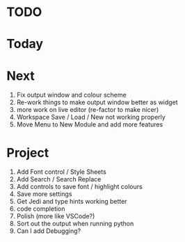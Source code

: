 # TODO

# Today

# Next

1. Fix output window and colour scheme
2. Re-work things to make output window better as widget
3. more work on live editor (re-factor to make nicer)
4. Workspace Save / Load / New not working properly
5. Move Menu to New Module and add more features


# Project 
1. Add Font control / Style Sheets
2. Add Search / Search Replace
3. Add controls to save font / highlight colours
4. Save more settings
5. Get Jedi and type hints working better
6. code completion
7. Polish (more like VSCode?)
8. Sort out the output when running python
9. Can I add Debugging?